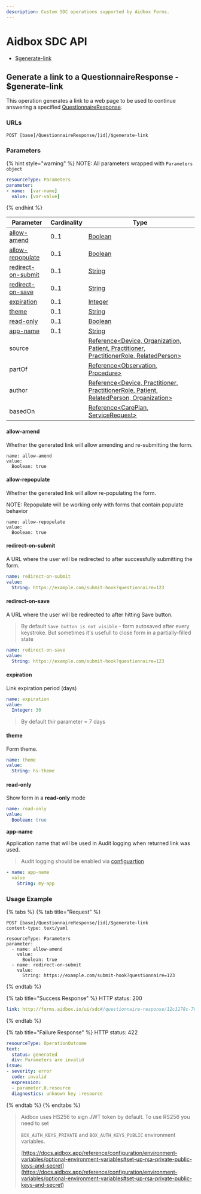 ```yaml
---
description: Custom SDC operations supported by Aidbox Forms.
---
```


# Aidbox SDC API

* [$generate-link](aidbox-sdc-api.md#generate-a-link-to-a-questionnaireresponse-usdgenerate-link)

## Generate a link to a QuestionnaireResponse - $generate-link

This operation generates a link to a web page to be used to continue answering a specified [QuestionnaireResponse](https://hl7.org/fhir/R4/questionnaireresponse.html).

### URLs

```
POST [base]/QuestionnaireResponse/[id]/$generate-link
```

### Parameters

{% hint style="warning" %}
NOTE: All parameters wrapped with `Parameters object`

```yaml
resourceType: Parameters
parameter:
- name:  [var-name]
  value: [var-value]
```
{% endhint %}

| Parameter                                                  | Cardinality | Type                                                                                                                                         |
| ---------------------------------------------------------- | ----------- | -------------------------------------------------------------------------------------------------------------------------------------------- |
| [allow-amend](aidbox-sdc-api.md#allow-amend)               | 0..1        | [Boolean](http://hl7.org/fhir/R4/datatypes.html#boolean)                                                                                     |
| [allow-repopulate](aidbox-sdc-api.md#allow-repopulate)     | 0..1        | [Boolean](http://hl7.org/fhir/R4/datatypes.html#boolean)                                                                                     |
| [redirect-on-submit](aidbox-sdc-api.md#redirect-on-submit) | 0..1        | [String](http://hl7.org/fhir/R4/datatypes.html#string)                                                                                       |
| [redirect-on-save](aidbox-sdc-api.md#redirect-on-save)     | 0..1        | [String](http://hl7.org/fhir/R4/datatypes.html#string)                                                                                       |
| [expiration](aidbox-sdc-api.md#expiration)                 | 0..1        | [Integer](http://hl7.org/fhir/R4/datatypes.html#integer)                                                                                     |
| [theme](aidbox-sdc-api.md#theme)                           | 0..1        | [String](http://hl7.org/fhir/R4/datatypes.html#string)                                                                                       |
| [read-only](aidbox-sdc-api.md#read-only)                   | 0..1        | [Boolean](http://hl7.org/fhir/R4/datatypes.html#boolean)                                                                                     |
| [app-name](aidbox-sdc-api.md#read-only)                    | 0..1        | [String](http://hl7.org/fhir/R4/datatypes.html#string)                                                                                       |
| source                                                     |             | [Reference\<Device, Organization, Patient, Practitioner, PractitionerRole, RelatedPerson>](http://hl7.org/fhir/R4/references.html#Reference) |
| partOf                                                     |             | [Reference\<Observation, Procedure>](http://hl7.org/fhir/R4/references.html#Reference)                                                       |
| author                                                     |             | [Reference\<Device, Practitioner, PractitionerRole, Patient, RelatedPerson, Organization>](http://hl7.org/fhir/R4/references.html#Reference) |
| basedOn                                                    |             | [Reference\<CarePlan, ServiceRequest>](http://hl7.org/fhir/R4/references.html#Reference)                                                     |

#### allow-amend

Whether the generated link will allow amending and re-submitting the form.

```
name: allow-amend
value:
  Boolean: true
```

#### allow-repopulate

Whether the generated link will allow re-populating the form.

NOTE: Repopulate will be working only with forms that contain populate behavior

```
name: allow-repopulate
value:
  Boolean: true
```

#### redirect-on-submit

A URL where the user will be redirected to after successfully submitting the form.

```yaml
name: redirect-on-submit
value:
  String: https://example.com/submit-hook?questionnaire=123
```

#### redirect-on-save

A URL where the user will be redirected to after hitting Save button.

> By default `Save button is not visible` - form autosaved after every keystroke. But sometimes it's usefull to close form in a partially-filled state

```yaml
name: redirect-on-save
value:
  String: https://example.com/submit-hook?questionnaire=123
```

#### expiration

Link expiration period (days)

```yaml
name: expiration
value:
  Integer: 30
```

> By default thir parameter = 7 days

#### theme

Form theme.

```yaml
name: theme
value:
  String: hs-theme
```

#### read-only

Show form in a **read-only** mode

```yaml
name: read-only
value:
  Boolean: true
```

**app-name**

Application name that will be used in Audit logging when returned link was used.

> Audit logging should be enabled via [configuartion](../../modules/security-and-access-control/audit/setup-audit-logging.md)

```yaml
- name: app-name
  value
    String: my-app
```

### Usage Example

{% tabs %}
{% tab title="Request" %}
```http
POST [base]/QuestionnaireResponse/[id]/$generate-link
content-type: text/yaml

resourceType: Parameters
parameter:
  - name: allow-amend
    value:
      Boolean: true
  - name: redirect-on-submit
    value:
      String: https://example.com/submit-hook?questionnaire=123
```
{% endtab %}

{% tab title="Success Response" %}
HTTP status: 200

```yaml
link: http://forms.aidbox.io/ui/sdc#/questionnaire-response/12c1178c-70a9-4e02-a53d-65b13373926e?token=eyJhbGciOiJIUzI
```
{% endtab %}

{% tab title="Failure Response" %}
HTTP status: 422

```yaml
resourceType: OperationOutcome
text:
  status: generated
  div: Parameters are invalid
issue:
- severity: error
  code: invalid
  expression:
  - parameter.0.resource
  diagnostics: unknown key :resource

```
{% endtab %}
{% endtabs %}

> Aidbox uses HS256 to sign JWT token by default. To use RS256 you need to set
>
> `BOX_AUTH_KEYS_PRIVATE` and `BOX_AUTH_KEYS_PUBLIC` environment variables.
>
> [https://docs.aidbox.app/reference/configuration/environment-variables/optional-environment-variables#set-up-rsa-private-public-keys-and-secret](https://docs.aidbox.app/reference/configuration/environment-variables/optional-environment-variables#set-up-rsa-private-public-keys-and-secret)
